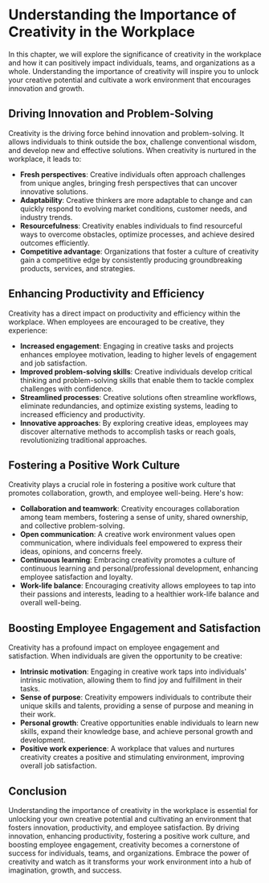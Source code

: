 Understanding the Importance of Creativity in the Workplace
====================================================================

In this chapter, we will explore the significance of creativity in the workplace and how it can positively impact individuals, teams, and organizations as a whole. Understanding the importance of creativity will inspire you to unlock your creative potential and cultivate a work environment that encourages innovation and growth.

**Driving Innovation and Problem-Solving**
------------------------------------------

Creativity is the driving force behind innovation and problem-solving. It allows individuals to think outside the box, challenge conventional wisdom, and develop new and effective solutions. When creativity is nurtured in the workplace, it leads to:

* **Fresh perspectives**: Creative individuals often approach challenges from unique angles, bringing fresh perspectives that can uncover innovative solutions.
* **Adaptability**: Creative thinkers are more adaptable to change and can quickly respond to evolving market conditions, customer needs, and industry trends.
* **Resourcefulness**: Creativity enables individuals to find resourceful ways to overcome obstacles, optimize processes, and achieve desired outcomes efficiently.
* **Competitive advantage**: Organizations that foster a culture of creativity gain a competitive edge by consistently producing groundbreaking products, services, and strategies.

**Enhancing Productivity and Efficiency**
-----------------------------------------

Creativity has a direct impact on productivity and efficiency within the workplace. When employees are encouraged to be creative, they experience:

* **Increased engagement**: Engaging in creative tasks and projects enhances employee motivation, leading to higher levels of engagement and job satisfaction.
* **Improved problem-solving skills**: Creative individuals develop critical thinking and problem-solving skills that enable them to tackle complex challenges with confidence.
* **Streamlined processes**: Creative solutions often streamline workflows, eliminate redundancies, and optimize existing systems, leading to increased efficiency and productivity.
* **Innovative approaches**: By exploring creative ideas, employees may discover alternative methods to accomplish tasks or reach goals, revolutionizing traditional approaches.

**Fostering a Positive Work Culture**
-------------------------------------

Creativity plays a crucial role in fostering a positive work culture that promotes collaboration, growth, and employee well-being. Here's how:

* **Collaboration and teamwork**: Creativity encourages collaboration among team members, fostering a sense of unity, shared ownership, and collective problem-solving.
* **Open communication**: A creative work environment values open communication, where individuals feel empowered to express their ideas, opinions, and concerns freely.
* **Continuous learning**: Embracing creativity promotes a culture of continuous learning and personal/professional development, enhancing employee satisfaction and loyalty.
* **Work-life balance**: Encouraging creativity allows employees to tap into their passions and interests, leading to a healthier work-life balance and overall well-being.

**Boosting Employee Engagement and Satisfaction**
-------------------------------------------------

Creativity has a profound impact on employee engagement and satisfaction. When individuals are given the opportunity to be creative:

* **Intrinsic motivation**: Engaging in creative work taps into individuals' intrinsic motivation, allowing them to find joy and fulfillment in their tasks.
* **Sense of purpose**: Creativity empowers individuals to contribute their unique skills and talents, providing a sense of purpose and meaning in their work.
* **Personal growth**: Creative opportunities enable individuals to learn new skills, expand their knowledge base, and achieve personal growth and development.
* **Positive work experience**: A workplace that values and nurtures creativity creates a positive and stimulating environment, improving overall job satisfaction.

**Conclusion**
--------------

Understanding the importance of creativity in the workplace is essential for unlocking your own creative potential and cultivating an environment that fosters innovation, productivity, and employee satisfaction. By driving innovation, enhancing productivity, fostering a positive work culture, and boosting employee engagement, creativity becomes a cornerstone of success for individuals, teams, and organizations. Embrace the power of creativity and watch as it transforms your work environment into a hub of imagination, growth, and success.
